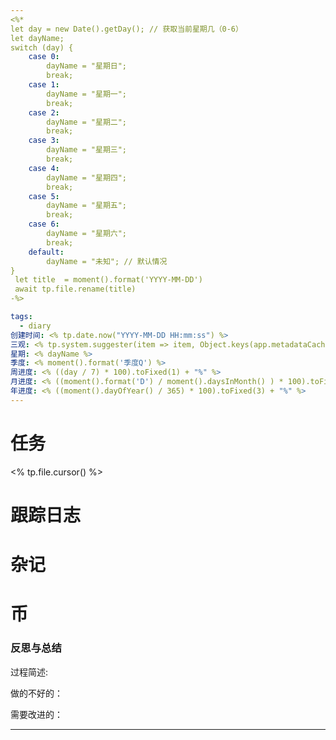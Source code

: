```yaml
---
<%*
let day = new Date().getDay(); // 获取当前星期几（0-6）
let dayName;
switch (day) {
    case 0:
        dayName = "星期日";
        break;
    case 1:
        dayName = "星期一";
        break;
    case 2:
        dayName = "星期二";
        break;
    case 3:
        dayName = "星期三";
        break;
    case 4:
        dayName = "星期四";
        break;
    case 5:
        dayName = "星期五";
        break;
    case 6:
        dayName = "星期六";
        break;
    default:
        dayName = "未知"; // 默认情况
}
 let title  = moment().format('YYYY-MM-DD')
 await tp.file.rename(title)
-%>

tags:
  - diary
创建时间: <% tp.date.now("YYYY-MM-DD HH:mm:ss") %>
三观: <% tp.system.suggester(item => item, Object.keys(app.metadataCache.getTags()).map(x => x.replace("#", ""))) %>
星期: <% dayName %>
季度: <% moment().format('季度Q') %>
周进度: <% ((day / 7) * 100).toFixed(1) + "%" %>
月进度: <% ((moment().format('D') / moment().daysInMonth() ) * 100).toFixed(2) + "%"  %>
年进度: <% ((moment().dayOfYear() / 365) * 100).toFixed(3) + "%" %>
---
```


# 任务
<% tp.file.cursor() %>


# 跟踪日志


# 杂记

# 币

### 反思与总结

过程简述: 

做的不好的：

需要改进的：

---

